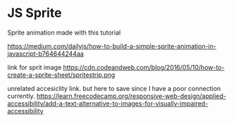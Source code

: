 # JS Sprite

Sprite animation made with this tutorial

https://medium.com/dailyjs/how-to-build-a-simple-sprite-animation-in-javascript-b764644244aa

link for sprit image https://cdn.codeandweb.com/blog/2016/05/10/how-to-create-a-sprite-sheet/spritestrip.png

unrelated accesiclity link. but here to save since I have a poor connection currently.
https://learn.freecodecamp.org/responsive-web-design/applied-accessibility/add-a-text-alternative-to-images-for-visually-impaired-accessibility

